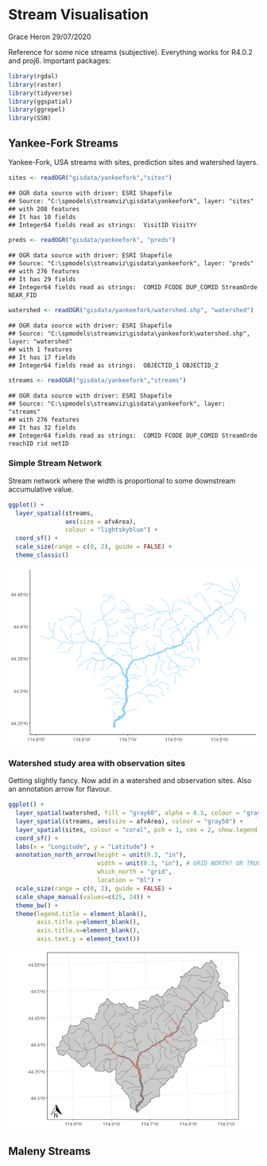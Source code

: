 Stream Visualisation
================
Grace Heron
29/07/2020

Reference for some nice streams (subjective). Everything works for
R4.0.2 and proj6. Important packages:

``` r
library(rgdal)
library(raster)
library(tidyverse)
library(ggspatial)
library(ggrepel)
library(SSN)
```

## Yankee-Fork Streams

Yankee-Fork, USA streams with sites, prediction sites and watershed
layers.

``` r
sites <- readOGR("gisdata/yankeefork","sites")
```

    ## OGR data source with driver: ESRI Shapefile 
    ## Source: "C:\spmodels\streamviz\gisdata\yankeefork", layer: "sites"
    ## with 208 features
    ## It has 10 fields
    ## Integer64 fields read as strings:  VisitID VisitYr

``` r
preds <- readOGR("gisdata/yankeefork", "preds")
```

    ## OGR data source with driver: ESRI Shapefile 
    ## Source: "C:\spmodels\streamviz\gisdata\yankeefork", layer: "preds"
    ## with 276 features
    ## It has 29 fields
    ## Integer64 fields read as strings:  COMID FCODE DUP_COMID StreamOrde NEAR_FID

``` r
watershed <- readOGR("gisdata/yankeefork/watershed.shp", "watershed")
```

    ## OGR data source with driver: ESRI Shapefile 
    ## Source: "C:\spmodels\streamviz\gisdata\yankeefork\watershed.shp", layer: "watershed"
    ## with 1 features
    ## It has 17 fields
    ## Integer64 fields read as strings:  OBJECTID_1 OBJECTID_2

``` r
streams <- readOGR("gisdata/yankeefork","streams")
```

    ## OGR data source with driver: ESRI Shapefile 
    ## Source: "C:\spmodels\streamviz\gisdata\yankeefork", layer: "streams"
    ## with 276 features
    ## It has 32 fields
    ## Integer64 fields read as strings:  COMID FCODE DUP_COMID StreamOrde reachID rid netID

### Simple Stream Network

Stream network where the width is proportional to some downstream
accumulative value.

``` r
ggplot() +
  layer_spatial(streams, 
                aes(size = afvArea), 
                colour = "lightskyblue") +
  coord_sf() + 
  scale_size(range = c(0, 2), guide = FALSE) +
  theme_classic()
```

![](README_files/figure-gfm/unnamed-chunk-1-1.png)<!-- -->

### Watershed study area with observation sites

Getting slightly fancy. Now add in a watershed and observation sites.
Also an annotation arrow for flavour.

``` r
ggplot() +
  layer_spatial(watershed, fill = "gray60", alpha = 0.5, colour = "gray40") +
  layer_spatial(streams, aes(size = afvArea), colour = "gray50") +
  layer_spatial(sites, colour = "coral", pch = 1, cex = 2, show.legend = TRUE)+
  coord_sf() + 
  labs(x = "Longitude", y = "Latitude") + 
  annotation_north_arrow(height = unit(0.3, "in"),
                         width = unit(0.3, "in"), # GRID NORTH? OR TRUE NORTH?
                         which_north = "grid", 
                         location = "bl") +
  scale_size(range = c(0, 2), guide = FALSE) +
  scale_shape_manual(values=c(25, 24)) + 
  theme_bw() + 
  theme(legend.title = element_blank(),
        axis.title.y=element_blank(),
        axis.title.x=element_blank(),
        axis.text.y = element_text())
```

![](README_files/figure-gfm/unnamed-chunk-2-1.png)<!-- -->

## Maleny Streams
